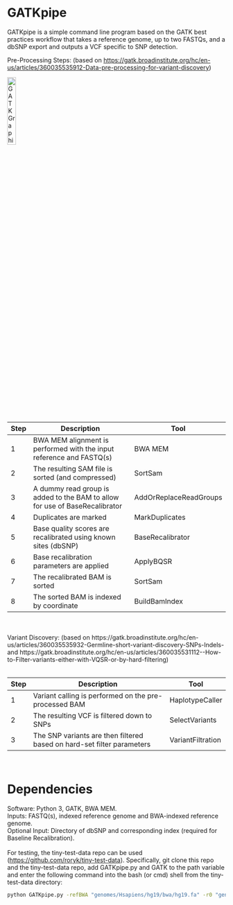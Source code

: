 # GATKpipe

GATKpipe is a simple command line program based on the GATK best practices workflow that takes a reference genome, up to two FASTQs, and a dbSNP export and outputs a VCF specific to SNP detection.

Pre-Processing Steps:
(based on https://gatk.broadinstitute.org/hc/en-us/articles/360035535912-Data-pre-processing-for-variant-discovery)

<img alt="GATK Graphic for data pre-processing" src="https://i.imgur.com/0o4k4Vu.png" width=20%>

Step | Description | Tool
-----|-------------|-----
1 | BWA MEM alignment is performed with the input reference and FASTQ(s) | BWA MEM
2 | The resulting SAM file is sorted (and compressed) | SortSam
3 | A dummy read group is added to the BAM to allow for use of BaseRecalibrator | AddOrReplaceReadGroups
4 | Duplicates are marked | MarkDuplicates
5 | Base quality scores are recalibrated using known sites (dbSNP) | BaseRecalibrator
6 | Base recalibration parameters are applied | ApplyBQSR
7 | The recalibrated BAM is sorted | SortSam
8 | The sorted BAM is indexed by coordinate | BuildBamIndex

<br/>
<br/>
Variant Discovery:
(based on https://gatk.broadinstitute.org/hc/en-us/articles/360035535932-Germline-short-variant-discovery-SNPs-Indels- and https://gatk.broadinstitute.org/hc/en-us/articles/360035531112--How-to-Filter-variants-either-with-VQSR-or-by-hard-filtering)

<br/>
<br/>

Step | Description | Tool
-----|-------------|-----
1 | Variant calling is performed on the pre-processed BAM | HaplotypeCaller
2 | The resulting VCF is filtered down to SNPs | SelectVariants
3 | The SNP variants are then filtered based on hard-set filter parameters | VariantFiltration

<br/>

# Dependencies
Software:  Python 3, GATK, BWA MEM. <br/>
Inputs: FASTQ(s), indexed reference genome and BWA-indexed reference genome. <br/>
Optional Input: Directory of dbSNP and corresponding index (required for Baseline Recalibration). <br/>
<br/>
For testing, the tiny-test-data repo can be used (https://github.com/roryk/tiny-test-data).  Specifically, git clone this repo and the tiny-test-data repo, add GATKpipe.py and GATK to the path variable and enter the following command into the bash (or cmd) shell from the tiny-test-data directory: 
```bash
python GATKpipe.py -refBWA "genomes/Hsapiens/hg19/bwa/hg19.fa" -r0 "genomes/Hsapiens/hg19/seq/hg19.fa" -r1 "wgs/mt_1.fq.gz" -r2 "wgs/mt_2.fq.gz"
```
